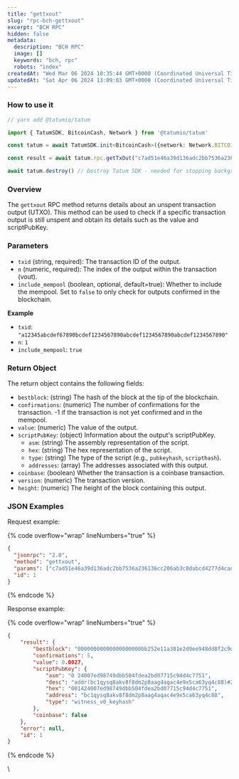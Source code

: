 ```yaml
---
title: "gettxout"
slug: "rpc-bch-gettxout"
excerpt: "BCH RPC"
hidden: false
metadata: 
  description: "BCH RPC"
  image: []
  keywords: "bch, rpc"
  robots: "index"
createdAt: "Wed Mar 06 2024 10:35:44 GMT+0000 (Coordinated Universal Time)"
updatedAt: "Sat Apr 06 2024 13:09:03 GMT+0000 (Coordinated Universal Time)"
---
```




### How to use it



```typescript
// yarn add @tatumio/tatum

import { TatumSDK, BitcoinCash, Network } from '@tatumio/tatum'

const tatum = await TatumSDK.init<BitcoinCash>({network: Network.BITCOIN_CASH})

const result = await tatum.rpc.getTxOut("c7ad51e46a39d136adc2bb7536a236136cc206ab3c8dabcd4277d4cadcf674f2", 1)

await tatum.destroy() // Destroy Tatum SDK - needed for stopping background jobs
```



### Overview

The `gettxout` RPC method returns details about an unspent transaction output (UTXO). This method can be used to check if a specific transaction output is still unspent and obtain its details such as the value and scriptPubKey.

### Parameters

- `txid` (string, required): The transaction ID of the output.
- `n` (numeric, required): The index of the output within the transaction (vout).
- `include_mempool` (boolean, optional, default=true): Whether to include the mempool. Set to `false` to only check for outputs confirmed in the blockchain.

**Example**

- `txid`: `"a12345abcdef67890bcdef1234567890abcdef1234567890abcdef1234567890"`
- `n`: `1`
- `include_mempool`: `true`

### Return Object

The return object contains the following fields:

- `bestblock`: (string) The hash of the block at the tip of the blockchain.
- `confirmations`: (numeric) The number of confirmations for the transaction. -1 if the transaction is not yet confirmed and in the mempool.
- `value`: (numeric) The value of the output.
- `scriptPubKey`: (object) Information about the output's scriptPubKey.
  - `asm`: (string) The assembly representation of the script.
  - `hex`: (string) The hex representation of the script.
  - `type`: (string) The type of the script (e.g., `pubkeyhash`, `scripthash`).
  - `addresses`: (array) The addresses associated with this output.
- `coinbase`: (boolean) Whether the transaction is a coinbase transaction.
- `version`: (numeric) The transaction version.
- `height`: (numeric) The height of the block containing this output.

### JSON Examples

Request example:

{% code overflow="wrap" lineNumbers="true" %}

```json
{
  "jsonrpc": "2.0",
  "method": "gettxout",
  "params": ["c7ad51e46a39d136adc2bb7536a236136cc206ab3c8dabcd4277d4cadcf674f2", 1],
  "id": 1
}
```

{% endcode %}

Response example:

{% code overflow="wrap" lineNumbers="true" %}

```json
{
    "result": {
        "bestblock": "00000000000000000000bb252e11a381e2d9ee948dd8f2c9df9b7cb41adc40b2",
        "confirmations": 5,
        "value": 0.0027,
        "scriptPubKey": {
            "asm": "0 24007ed98749dbb504fdea2bd07715c94d4c7751",
            "desc": "addr(bc1qysq8akv8f8dm2p8aag4aqac4e9x5ca63yq4c88)#2wxgfkqe",
            "hex": "001424007ed98749dbb504fdea2bd07715c94d4c7751",
            "address": "bc1qysq8akv8f8dm2p8aag4aqac4e9x5ca63yq4c88",
            "type": "witness_v0_keyhash"
        },
        "coinbase": false
    },
    "error": null,
    "id": 1
}
```

{% endcode %}

\\
